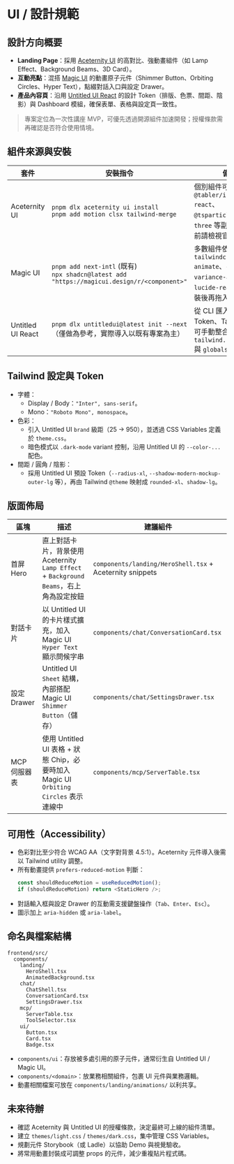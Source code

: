 # UI / 設計規範

## 設計方向概要

- **Landing Page**：採用 [Aceternity UI](https://ui.aceternity.com/) 的高對比、強動畫組件（如 Lamp Effect、Background Beams、3D Card）。
- **互動亮點**：混搭 [Magic UI](https://magicui.design/) 的動畫原子元件（Shimmer Button、Orbiting Circles、Hyper Text），點綴對話入口與設定 Drawer。
- **產品內容頁**：沿用 [Untitled UI React](https://www.untitledui.com/react) 的設計 Token（排版、色票、間距、陰影）與 Dashboard 模組，確保表單、表格與設定頁一致性。

> 專案定位為一次性講座 MVP，可優先透過開源組件加速開發；授權條款需再確認是否符合使用情境。

## 組件來源與安裝

| 套件              | 安裝指令                                                                                      | 備註                                                                                                     |
| ----------------- | --------------------------------------------------------------------------------------------- | -------------------------------------------------------------------------------------------------------- |
| Aceternity UI     | `pnpm dlx aceternity ui install`<br>`pnpm add motion clsx tailwind-merge`                     | 個別組件可能需要 `@tabler/icons-react`、`@tsparticles/react`、`three` 等副依賴，導入前請檢視官方頁面。   |
| Magic UI          | `pnpm add next-intl` (既有)<br>`npx shadcn@latest add "https://magicui.design/r/<component>"` | 多數組件依賴 `tailwindcss-animate`、`class-variance-authority`、`lucide-react`；請先安裝後再拖入程式碼。 |
| Untitled UI React | `pnpm dlx untitledui@latest init --next`（僅做為參考，實際導入以既有專案為主）                | 從 CLI 匯入的設計 Token、Tailwind 設定可手動整合至 `tailwind.config.ts` 與 `globals.css`。               |

## Tailwind 設定與 Token

- 字體：
  - Display / Body：`"Inter", sans-serif`。
  - Mono：`"Roboto Mono", monospace`。
- 色彩：
  - 引入 Untitled UI `brand` 級距（25 → 950），並透過 CSS Variables 定義於 `theme.css`。
  - 暗色模式以 `.dark-mode` variant 控制，沿用 Untitled UI 的 `--color-...` 配色。
- 間距 / 圓角 / 陰影：
  - 採用 Untitled UI 預設 Token（`--radius-xl`, `--shadow-modern-mockup-outer-lg` 等），再由 Tailwind `@theme` 映射成 `rounded-xl`、`shadow-lg`。

## 版面佈局

| 區塊         | 描述                                                                                   | 建議組件                                                 |
| ------------ | -------------------------------------------------------------------------------------- | -------------------------------------------------------- |
| 首屏 Hero    | 直上對話卡片，背景使用 Aceternity `Lamp Effect` + `Background Beams`，右上角為設定按鈕 | `components/landing/HeroShell.tsx` + Aceternity snippets |
| 對話卡片     | 以 Untitled UI 的卡片樣式擴充，加入 Magic UI `Hyper Text` 顯示問候字串                 | `components/chat/ConversationCard.tsx`                   |
| 設定 Drawer  | Untitled UI `Sheet` 結構，內部搭配 Magic UI `Shimmer Button`（儲存）                   | `components/chat/SettingsDrawer.tsx`                     |
| MCP 伺服器表 | 使用 Untitled UI 表格 + 狀態 Chip，必要時加入 Magic UI `Orbiting Circles` 表示連線中   | `components/mcp/ServerTable.tsx`                         |

## 可用性（Accessibility）

- 色彩對比至少符合 WCAG AA（文字對背景 4.5:1）。Aceternity 元件導入後需以 Tailwind utility 調整。
- 所有動畫提供 `prefers-reduced-motion` 判斷：
  ```ts
  const shouldReduceMotion = useReducedMotion();
  if (shouldReduceMotion) return <StaticHero />;
  ```
- 對話輸入框與設定 Drawer 的互動需支援鍵盤操作（`Tab`、`Enter`、`Esc`）。
- 圖示加上 `aria-hidden` 或 `aria-label`。

## 命名與檔案結構

```
frontend/src/
  components/
    landing/
      HeroShell.tsx
      AnimatedBackground.tsx
    chat/
      ChatShell.tsx
      ConversationCard.tsx
      SettingsDrawer.tsx
    mcp/
      ServerTable.tsx
      ToolSelector.tsx
    ui/
      Button.tsx
      Card.tsx
      Badge.tsx
```

- `components/ui`：存放被多處引用的原子元件，通常衍生自 Untitled UI / Magic UI。
- `components/<domain>`：放業務相關組件，包裹 UI 元件與業務邏輯。
- 動畫相關檔案可放在 `components/landing/animations/` 以利共享。

## 未來待辦

- 確認 Aceternity 與 Untitled UI 的授權條款，決定最終可上線的組件清單。
- 建立 `themes/light.css` / `themes/dark.css`，集中管理 CSS Variables。
- 規劃元件 Storybook（或 Ladle）以協助 Demo 與視覺驗收。
- 將常用動畫封裝成可調整 props 的元件，減少重複貼片程式碼。
